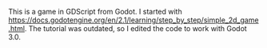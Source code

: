 This is a game in GDScript from Godot. I started with https://docs.godotengine.org/en/2.1/learning/step_by_step/simple_2d_game.html. The tutorial was outdated, so I edited the code to work with Godot 3.0.
